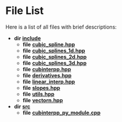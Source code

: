 
# File List

Here is a list of all files with brief descriptions:


* **dir** [**include**](dir_d44c64559bbebec7f509842c48db8b23.md)     
    * **file** [**cubic\_spline.hpp**](cubic__spline_8hpp.md)     
    * **file** [**cubic\_splines\_1d.hpp**](cubic__splines__1d_8hpp.md)     
    * **file** [**cubic\_splines\_2d.hpp**](cubic__splines__2d_8hpp.md)     
    * **file** [**cubic\_splines\_3d.hpp**](cubic__splines__3d_8hpp.md)     
    * **file** [**cubinterpp.hpp**](cubinterpp_8hpp.md) 
    * **file** [**derivatives.hpp**](derivatives_8hpp.md)     
    * **file** [**linear\_interp.hpp**](linear__interp_8hpp.md)     
    * **file** [**slopes.hpp**](slopes_8hpp.md)     
    * **file** [**utils.hpp**](utils_8hpp.md)     
    * **file** [**vectorn.hpp**](vectorn_8hpp.md)     
* **dir** [**src**](dir_68267d1309a1af8e8297ef4c3efbcdba.md)     
    * **file** [**cubinterpp\_py\_module.cpp**](cubinterpp__py__module_8cpp.md)     

